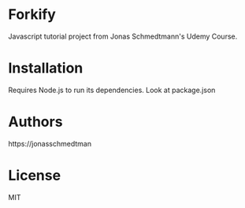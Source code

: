 # Forkify
Javascript tutorial project from Jonas Schmedtmann's Udemy Course.

# Installation
Requires Node.js to run its dependencies.
Look at package.json

# Authors
https://jonasschmedtman

# License
MIT
